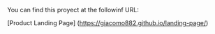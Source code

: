 You can find this proyect at the followinf URL:

[Product Landing Page] (https://giacomo882.github.io/landing-page/)
